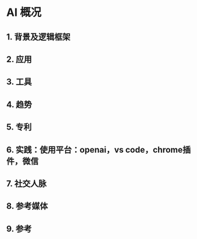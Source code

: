 
# AI 概况

## 1. 背景及逻辑框架
## 2. 应用
## 3. 工具
## 4. 趋势
## 5. 专利
## 6. 实践：使用平台：openai，vs code，chrome插件，微信
## 7.  社交人脉
## 8. 参考媒体
## 9. 参考








